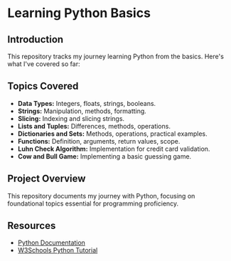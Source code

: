# Learning Python Basics

## Introduction
This repository tracks my journey learning Python from the basics. Here's what I've covered so far:

## Topics Covered
- **Data Types:** Integers, floats, strings, booleans.
- **Strings:** Manipulation, methods, formatting.
- **Slicing:** Indexing and slicing strings.
- **Lists and Tuples:** Differences, methods, operations.
- **Dictionaries and Sets:** Methods, operations, practical examples.
- **Functions:** Definition, arguments, return values, scope.
- **Luhn Check Algorithm:** Implementation for credit card validation.
- **Cow and Bull Game:** Implementing a basic guessing game.

## Project Overview
This repository documents my journey with Python, focusing on foundational topics essential for programming proficiency.

## Resources
- [Python Documentation](https://docs.python.org/3/)
- [W3Schools Python Tutorial](https://www.w3schools.com/python/)


